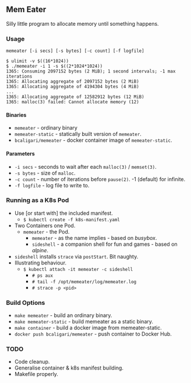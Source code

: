 ## Mem Eater

Silly little program to allocate memory until something happens.

### Usage

`memeater [-i secs] [-s bytes] [-c count] [-f logfile]`

```{text}
$ ulimit -v $((16*1024))
$ ./memeater -i 1 -s $((2*1024*1024))
1365: Consuming 2097152 bytes (2 MiB); 1 second intervals; -1 max iterations
1365: Allocating aggregate of 2097152 bytes (2 MiB)
1365: Allocating aggregate of 4194304 bytes (4 MiB)
...
1365: Allocating aggregate of 12582912 bytes (12 MiB)
1365: malloc(3) failed: Cannot allocate memory (12)
```

#### Binaries

* `memeater` - ordinary binary
* `memeater-static` - statically built version of `memeater`.
* `bcaligari/memeater` - docker container image of `memeater-static`.

#### Parameters

* `-i secs` - seconds to wait after each `malloc(3)` / `memset(3)`.
* `-s bytes` - size of `malloc`.
* `-c count` - number of iterations before `pause(2)`. -1 (default) for infinite.
* `-f logfile` - log file to write to.

### Running as a K8s Pod

* Use [or start with] the included manifest.
    * `$ kubectl create -f k8s-manifest.yaml`
* Two Containers one Pod.
    * `memeater` - the Pod.
        * `memeater` - as the name implies - based on *busybox*.
        * `sideshell` - a companion shell for fun and games - based on *alpine*.
* `sideshell` installs `strace` via `postStart`. Bit naughty.
* Illustrating behaviour.
    * `$ kubectl attach -it memeater -c sideshell`
        * `# ps aux`
        * `# tail -f /opt/memeater/log/memeater.log`
        * `# strace -p <pid>`

### Build Options

* `make memeater` - build an ordinary binary.
* `make memeater-static` - build memeater as a static binary.
* `make container` - build a docker image from memeater-static.
* `docker push bcaligari/memeater` - push container to Docker Hub.

### TODO

* Code cleanup.
* Generalise container & k8s manifest building.
* Makefile properly.
